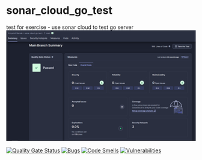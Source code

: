 # sonar_cloud_go_test
test for exercise - use sonar cloud to test go server
![img.png](img.png)


[![Quality Gate Status](https://sonarcloud.io/api/project_badges/measure?project=rikard789_sonar_cloud_go_test&metric=alert_status)](https://sonarcloud.io/summary/new_code?id=rikard789_sonar_cloud_go_test)
[![Bugs](https://sonarcloud.io/api/project_badges/measure?project=rikard789_sonar_cloud_go_test&metric=bugs)](https://sonarcloud.io/summary/new_code?id=rikard789_sonar_cloud_go_test)
[![Code Smells](https://sonarcloud.io/api/project_badges/measure?project=rikard789_sonar_cloud_go_test&metric=code_smells)](https://sonarcloud.io/summary/new_code?id=rikard789_sonar_cloud_go_test)
[![Vulnerabilities](https://sonarcloud.io/api/project_badges/measure?project=rikard789_sonar_cloud_go_test&metric=vulnerabilities)](https://sonarcloud.io/summary/new_code?id=rikard789_sonar_cloud_go_test)

